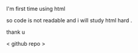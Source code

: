 I'm first time using html

so code is not readable and i will study html hard .

thank u

< github repo >